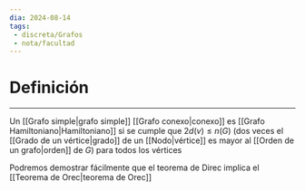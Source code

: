 ```yaml
---
dia: 2024-08-14
tags: 
 - discreta/Grafos
 - nota/facultad
---
```

# Definición
---
Un [[Grafo simple|grafo simple]] [[Grafo conexo|conexo]] es [[Grafo Hamiltoniano|Hamiltoniano]] si se cumple que $2d(v) \le n(G)$ (dos veces el [[Grado de un vértice|grado]] de un [[Nodo|vértice]] es mayor al [[Orden de un grafo|orden]] de $G$) para todos los vértices

Podremos demostrar fácilmente que el teorema de Direc implica el [[Teorema de Orec|teorema de Orec]]